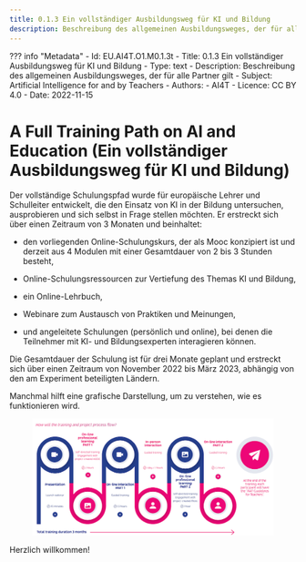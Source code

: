 ```yaml
---
title: 0.1.3 Ein vollständiger Ausbildungsweg für KI und Bildung
description: Beschreibung des allgemeinen Ausbildungsweges, der für alle Partner gilt
---
```

??? info "Metadata"
    - Id: EU.AI4T.O1.M0.1.3t
    - Title: 0.1.3 Ein vollständiger Ausbildungsweg für KI und Bildung
    - Type: text
    - Description: Beschreibung des allgemeinen Ausbildungsweges, der für alle Partner gilt
    - Subject: Artificial Intelligence for and by Teachers
    - Authors:
        - AI4T 
    - Licence: CC BY 4.0
    - Date: 2022-11-15

# A Full Training Path on AI and Education (Ein vollständiger Ausbildungsweg für KI und Bildung)

Der vollständige Schulungspfad wurde für europäische Lehrer und Schulleiter entwickelt, die den Einsatz von KI in der Bildung untersuchen, ausprobieren und sich selbst in Frage stellen möchten. Er erstreckt sich über einen Zeitraum von 3 Monaten und beinhaltet:

- den vorliegenden Online-Schulungskurs, der als Mooc konzipiert ist und derzeit aus 4 Modulen mit einer Gesamtdauer von 2 bis 3 Stunden besteht,

- Online-Schulungsressourcen zur Vertiefung des Themas KI und Bildung,

- ein Online-Lehrbuch,

- Webinare zum Austausch von Praktiken und Meinungen,

- und angeleitete Schulungen (persönlich und online), bei denen die Teilnehmer mit KI- und Bildungsexperten interagieren können.

Die Gesamtdauer der Schulung ist für drei Monate geplant und erstreckt sich über einen Zeitraum von November 2022 bis März 2023, abhängig von den am Experiment beteiligten Ländern.

Manchmal hilft eine grafische Darstellung, um zu verstehen, wie es funktionieren wird.

<figure>
  <img src="Images/AI4T-Training-pathway-en.png" alt="AI4T total project duration"/>
</figure>

Herzlich willkommen!
